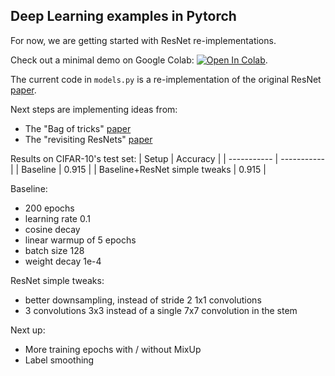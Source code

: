 ## Deep Learning examples in Pytorch
For now, we are getting started with ResNet re-implementations.


Check out a minimal demo on Google Colab: [![Open In Colab](https://colab.research.google.com/assets/colab-badge.svg)](https://colab.research.google.com/drive/1fDUIkLjuU93LfLern0xHynnG4NWg-q7G?usp=sharing).


The current code in `models.py` is a re-implementation of the original ResNet [paper](https://arxiv.org/abs/1512.03385).


Next steps are implementing ideas from:
- The "Bag of tricks" [paper](https://arxiv.org/abs/1812.01187)
- The "revisiting ResNets" [paper](https://arxiv.org/abs/2103.07579)


Results on CIFAR-10's test set:
| Setup      | Accuracy |
| ----------- | ----------- |
| Baseline      | 0.915      |
| Baseline+ResNet simple tweaks   | 0.915        |


Baseline:
- 200 epochs
- learning rate 0.1
- cosine decay
- linear warmup of 5 epochs
- batch size 128
- weight decay 1e-4

ResNet simple tweaks:
- better downsampling, instead of stride 2 1x1 convolutions
- 3 convolutions 3x3 instead of a single 7x7 convolution in the stem

Next up:
- More training epochs with / without MixUp
- Label smoothing
